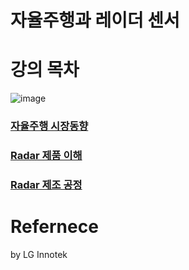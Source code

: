 # 자율주행과 레이더 센서

# 강의 목차
![image](https://user-images.githubusercontent.com/39285147/180572676-66a6e05f-9bf4-4c8d-874d-b36cee888cdc.png)

### [자율주행 시장동향](https://github.com/hchoi256/lg-ai-auto-driving-radar-sensor/blob/main/self-driving-and-radar-sensor/self-driving-trend.md)
### [Radar 제품 이해](https://github.com/hchoi256/lg-ai-auto-driving-radar-sensor/blob/main/self-driving-and-radar-sensor/radar-prod.md)
### [Radar 제조 공정](https://github.com/hchoi256/lg-ai-auto-driving-radar-sensor/blob/main/self-driving-and-radar-sensor/radar-manufacturing.md)

# Refernece
by LG Innotek
